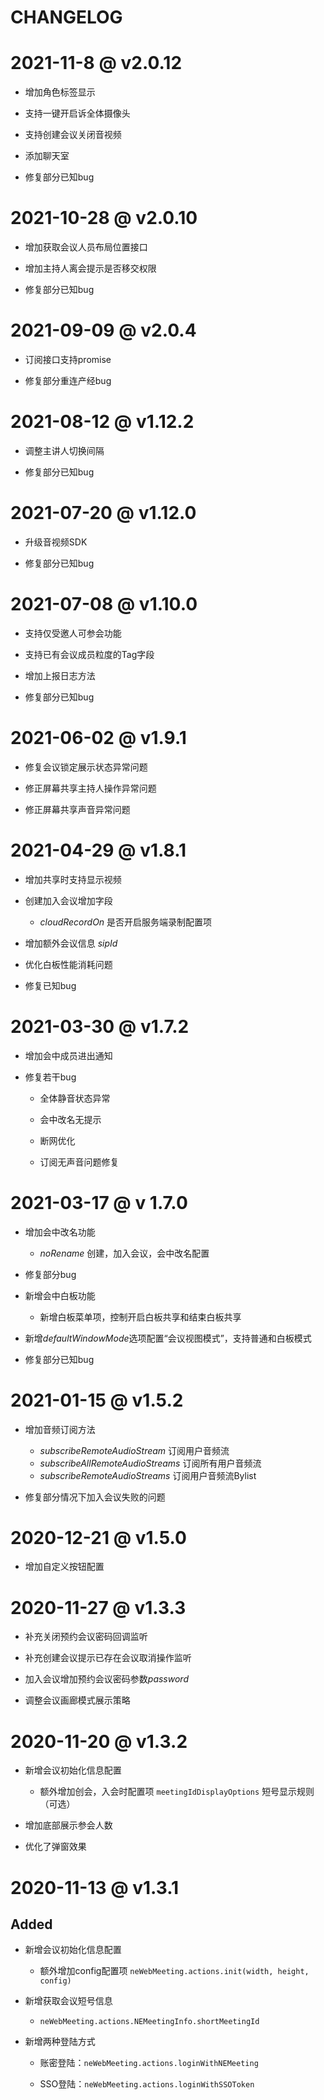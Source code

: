 # CHANGELOG
# 2021-11-8 @ v2.0.12

  * 增加角色标签显示

  * 支持一键开启诉全体摄像头

  * 支持创建会议关闭音视频

  * 添加聊天室

  * 修复部分已知bug
# 2021-10-28 @ v2.0.10

  * 增加获取会议人员布局位置接口

  * 增加主持人离会提示是否移交权限

  * 修复部分已知bug
# 2021-09-09 @ v2.0.4

  * 订阅接口支持promise

  * 修复部分重连产经bug
# 2021-08-12 @ v1.12.2

  * 调整主讲人切换间隔

  * 修复部分已知bug
# 2021-07-20 @ v1.12.0

  * 升级音视频SDK

  * 修复部分已知bug
# 2021-07-08 @ v1.10.0

  * 支持仅受邀人可参会功能

  * 支持已有会议成员粒度的Tag字段

  * 增加上报日志方法

  * 修复部分已知bug
# 2021-06-02 @ v1.9.1

  * 修复会议锁定展示状态异常问题

  * 修正屏幕共享主持人操作异常问题

  * 修正屏幕共享声音异常问题

# 2021-04-29 @ v1.8.1

  * 增加共享时支持显示视频

  * 创建加入会议增加字段

    * *cloudRecordOn* 是否开启服务端录制配置项

  * 增加额外会议信息 *sipId*

  * 优化白板性能消耗问题

  * 修复已知bug
# 2021-03-30 @ v1.7.2

  * 增加会中成员进出通知

  * 修复若干bug

    * 全体静音状态异常

    * 会中改名无提示

    * 断网优化

    * 订阅无声音问题修复
# 2021-03-17 @ v 1.7.0

* 增加会中改名功能

  * *noRename* 创建，加入会议，会中改名配置

* 修复部分bug

* 新增会中白板功能

  * 新增白板菜单项，控制开启白板共享和结束白板共享

* 新增*defaultWindowMode*选项配置“会议视图模式”，支持普通和白板模式

* 修复部分已知bug
# 2021-01-15 @ v1.5.2

* 增加音频订阅方法

  * *subscribeRemoteAudioStream* 订阅用户音频流
  * *subscribeAllRemoteAudioStreams* 订阅所有用户音频流
  * *subscribeRemoteAudioStreams* 订阅用户音频流Bylist

* 修复部分情况下加入会议失败的问题

# 2020-12-21 @ v1.5.0

* 增加自定义按钮配置

# 2020-11-27 @ v1.3.3

* 补充关闭预约会议密码回调监听

* 补充创建会议提示已存在会议取消操作监听

* 加入会议增加预约会议密码参数*password*

* 调整会议画廊模式展示策略

# 2020-11-20 @ v1.3.2


* 新增会议初始化信息配置

  - 额外增加创会，入会时配置项 `meetingIdDisplayOptions` 短号显示规则（可选）

* 增加底部展示参会人数

* 优化了弹窗效果

# 2020-11-13 @ v1.3.1

## Added

* 新增会议初始化信息配置
  
  - 额外增加config配置项 `neWebMeeting.actions.init(width, height, config)`

* 新增获取会议短号信息

  - `neWebMeeting.actions.NEMeetingInfo.shortMeetingId`

* 新增两种登陆方式

  - 账密登陆：`neWebMeeting.actions.loginWithNEMeeting`

  - SSO登陆：`neWebMeeting.actions.loginWithSSOToken`

